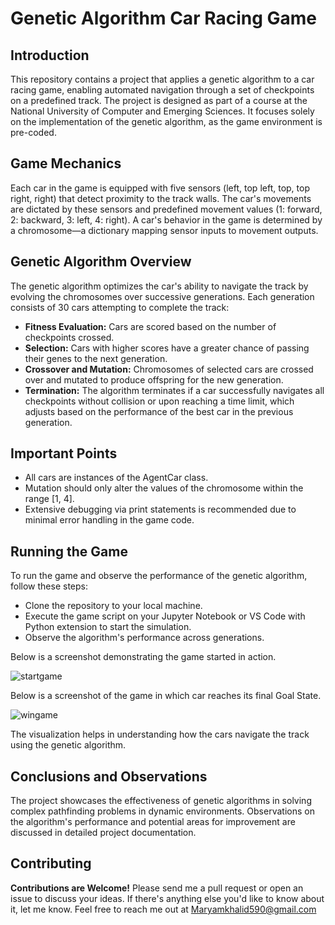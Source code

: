 # Genetic Algorithm Car Racing Game
## Introduction
This repository contains a project that applies a genetic algorithm to a car racing game, enabling automated navigation through a set of checkpoints on a predefined track. The project is designed as part of a course at the National University of Computer and Emerging Sciences. It focuses solely on the implementation of the genetic algorithm, as the game environment is pre-coded.

## Game Mechanics
Each car in the game is equipped with five sensors (left, top left, top, top right, right) that detect proximity to the track walls. The car's movements are dictated by these sensors and predefined movement values (1: forward, 2: backward, 3: left, 4: right). A car's behavior in the game is determined by a chromosome—a dictionary mapping sensor inputs to movement outputs.

## Genetic Algorithm Overview
The genetic algorithm optimizes the car's ability to navigate the track by evolving the chromosomes over successive generations. Each generation consists of 30 cars attempting to complete the track:

 - **Fitness Evaluation:** Cars are scored based on the number of checkpoints crossed.
 - **Selection:** Cars with higher scores have a greater chance of passing their genes to the next generation.
 - **Crossover and Mutation:** Chromosomes of selected cars are crossed over and mutated to produce offspring for the new generation.
 - **Termination:** The algorithm terminates if a car successfully navigates all checkpoints without collision or upon reaching a time limit, which adjusts based on the performance of the best car in the previous generation.

## Important Points
 - All cars are instances of the AgentCar class.
 - Mutation should only alter the values of the chromosome within the range [1, 4].
 - Extensive debugging via print statements is recommended due to minimal error handling in the game code.
   
## Running the Game
To run the game and observe the performance of the genetic algorithm, follow these steps:
 - Clone the repository to your local machine.
 - Execute the game script on your Jupyter Notebook or VS Code with Python extension to start the simulation.
 - Observe the algorithm's performance across generations.

Below is a screenshot demonstrating the game started in action. 
  
![startgame](https://github.com/Maryam189/Genetic-Algorithm-Car-Racing-Game/assets/76420523/c9ac1109-b23c-4a73-9610-8dceee9e5bf7)

Below is a screenshot of the game in which car reaches its final Goal State.

![wingame](https://github.com/Maryam189/Genetic-Algorithm-Car-Racing-Game/assets/76420523/4f14781d-bc3d-4100-a7fe-f4bb5a8a73f7)

The visualization helps in understanding how the cars navigate the track using the genetic algorithm.


## Conclusions and Observations
The project showcases the effectiveness of genetic algorithms in solving complex pathfinding problems in dynamic environments. Observations on the algorithm's performance and potential areas for improvement are discussed in detailed project documentation.

## Contributing
**Contributions are Welcome!** Please send me a pull request or open an issue to discuss your ideas. If there's anything else you'd like to know about it, let me know. Feel free to reach me out at Maryamkhalid590@gmail.com
